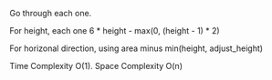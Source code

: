Go through each one. 

For height, each one  6 * height -  max(0, (height - 1) * 2)

For horizonal direction, using area minus min(height, adjust_height)

Time Complexity O(1). Space Complexity O(n)